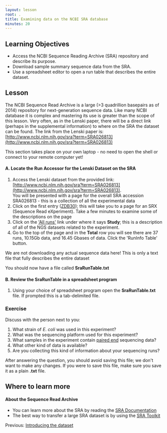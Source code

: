 ```yaml
---
layout: lesson
root: .
title: Examining data on the NCBI SRA database
minutes: 20
---
```


## Learning Objectives

* Access the NCBI Sequence Reading Archive (SRA) repository and describe its purpose.
* Download sample summary sequence data from the SRA.
* Use a spreadsheet editor to open a run table that describes the entire dataset.


## Lesson

The NCBI Sequence Read Archive is a large (>3 quadrillion basepairs as of 2014) repository for next-generation sequence data. Like many NCBI database it is complex and mastering its use is greater than the scope of this lesson. Very often, as in the Lenski paper, there will be a direct link (perhaps in the supplemental information) to where on the SRA the dataset can be found. The link from the Lenski paper is: [http://www.ncbi.nlm.nih.gov/sra?term=SRA026813](http://www.ncbi.nlm.nih.gov/sra?term=SRA026813)



This section takes place on your own laptop - no need to open the shell or connect to your remote computer yet!

#### A. Locate the Run Accessor for the Lenski Dataset on the SRA

1. Access the Lenski dataset from the provided link: [http://www.ncbi.nlm.nih.gov/sra?term=SRA026813](http://www.ncbi.nlm.nih.gov/sra?term=SRA026813).  
You will be presented with a page for the overall SRA accession SRA026813 - this is a collection of all the experimental data
2. Click on the first entry ([ZDB30](http://www.ncbi.nlm.nih.gov/sra/SRX040669%5Baccn%5D)); this will take you to a page for an SRX (Sequence Read eXperiment). Take a few minutes to examine some of the descriptions on the page
3. Click on the ['All runs'](http://www.ncbi.nlm.nih.gov/Traces/study/?acc=SRP004752) link under where it says **Study**; this is a description of all of the NGS datasets related to the experiment.
4. Go to the top of the page and in the **Total** row you will see there are 37 runs, 10.15Gb data, and 16.45 Gbases of data. Click the 'RunInfo Table' button.

We are not downloading any actual sequence data here! This is only a text file that fully describes the entire dataset

You should now have a file called **SraRunTable.txt**

#### B. Review the SraRunTable in a spreadsheet program


1. Using your choice of spreadsheet program open the **SraRunTable.txt** file. If prompted this is a tab-delimited file.

### Exercise

Discuss with the person next to you:

1. What strain of *E. coli* was used in this experiment?
2. What was the sequencing platform used for this experiment?
3. What samples in the experiment contain [paired end](http://www.illumina.com/technology/next-generation-sequencing/paired-end-sequencing_assay.html) sequencing data?
4. What other kind of data is available?
5. Are you collecting this kind of information about your sequencing runs?

After answering the question, you should avoid saving this file; we don't want to make any changes. If you were to save this file, make sure you save it as a plain **.txt** file.


## Where to learn more

#### About the Sequence Read Archive

* You can learn more about the SRA by reading the [SRA Documentation](http://www.ncbi.nlm.nih.gov/Traces/sra/)
* The best way to transfer a large SRA dataset is by using the [SRA Toolkit](http://www.ncbi.nlm.nih.gov/Traces/sra/?view=toolkit_doc)

Previous: [Introducing the dataset](01-intro-to-dataset.html)
